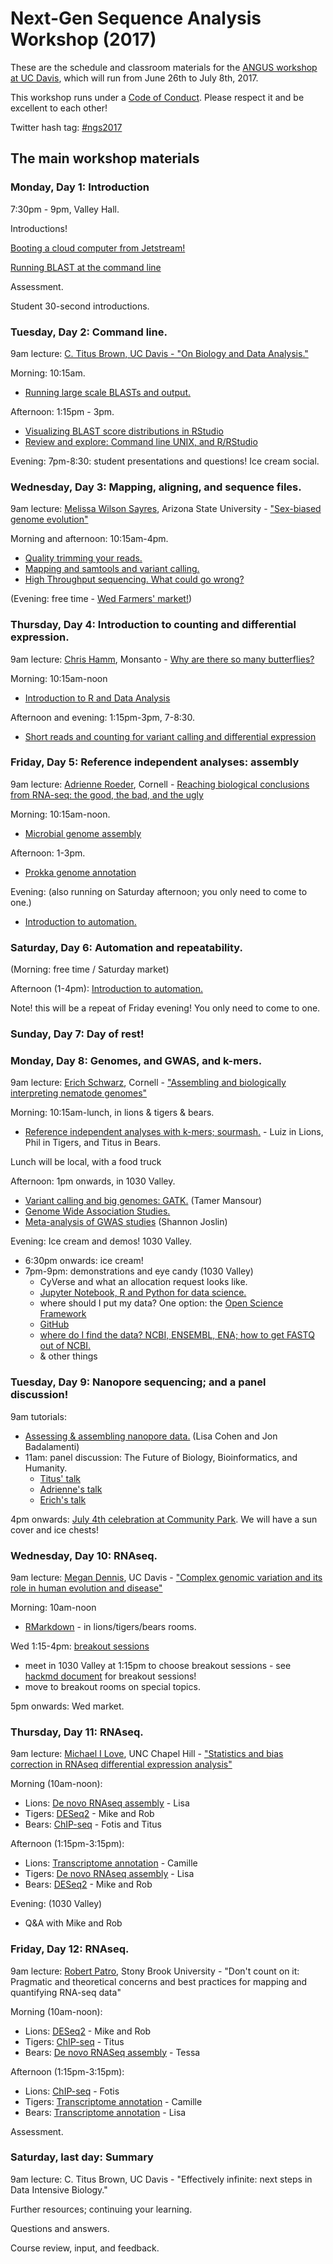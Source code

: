 # Next-Gen Sequence Analysis Workshop (2017)

These are the schedule and classroom materials for the
[ANGUS workshop at UC Davis](http://ivory.idyll.org/dibsi/ANGUS.html),
which will run from June 26th to July 8th, 2017.

This workshop runs under a [Code of Conduct](code-of-conduct.html). Please
respect it and be excellent to each other!

Twitter hash tag: [#ngs2017](https://twitter.com/search?f=tweets&q=%23ngs2017&src=typd)

## The main workshop materials

### Monday, Day 1: Introduction

7:30pm - 9pm, Valley Hall.

Introductions!

[Booting a cloud computer from Jetstream!](jetstream/boot.html)

[Running BLAST at the command line](running-command-line-blast.html)

Assessment.

Student 30-second introductions.

### Tuesday, Day 2: Command line.

9am lecture: [C. Titus Brown, UC Davis - "On Biology and Data Analysis."](https://osf.io/nsab3/)

Morning: 10:15am.
* [Running large scale BLASTs and output.](running-blast-large-scale.html)

Afternoon: 1:15pm - 3pm.
* [Visualizing BLAST score distributions in RStudio](visualizing-blast-scores-with-RStudio.html)
* [Review and explore: Command line UNIX, and R/RStudio](command-line-and-rstudio.html)

Evening: 7pm-8:30: student presentations and questions! Ice cream social.

### Wednesday, Day 3: Mapping, aligning, and sequence files.

9am lecture:
[Melissa Wilson Sayres](http://www.wilsonsayreslab.org/), Arizona State University - ["Sex-biased genome evolution"](https://osf.io/czj42/)

Morning and afternoon: 10:15am-4pm.
* [Quality trimming your reads.](quality-trimming.html)
* [Mapping and samtools and variant calling.](variant-calling.html)
* [High Throughput sequencing. What could go wrong?](https://github.com/wltrimbl/whatcouldgowrong)

(Evening: free time - [Wed Farmers' market!](http://www.davisfarmersmarket.org/))

### Thursday, Day 4: Introduction to counting and differential expression.

9am lecture: [Chris Hamm](https://butterflyology.github.io/about-me.html), Monsanto - [Why are there so many butterflies?](https://osf.io/3j5yf/)

Morning: 10:15am-noon
* [Introduction to R and Data Analysis](introduction-to-R-and-dataframes.html)

Afternoon and evening: 1:15pm-3pm, 7-8:30.
* [Short reads and counting for variant calling and differential expression](counting.html)

### Friday, Day 5: Reference independent analyses: assembly

9am lecture: [Adrienne Roeder](http://roeder.wicmb.cornell.edu/), Cornell - [Reaching biological conclusions from RNA-seq: the good, the bad, and the ugly](https://osf.io/qz3m6/)

Morning: 10:15am-noon.
* [Microbial genome assembly](genome-assembly.html)

Afternoon: 1-3pm.
* [Prokka genome annotation](prokka_genome_annotation.html)

Evening: (also running on Saturday afternoon; you only need to come to one.)
* [Introduction to automation.](introduction-to-automation.html)

### Saturday, Day 6: Automation and repeatability.

(Morning: free time / Saturday market)

Afternoon (1-4pm): [Introduction to automation.](introduction-to-automation.html)

Note! this will be a repeat of Friday evening! You only need to come to one.

### Sunday, Day 7: Day of rest!

### Monday, Day 8: Genomes, and GWAS, and k-mers.

9am lecture: [Erich Schwarz](https://mbg.cornell.edu/people/erich-schwarz), Cornell - ["Assembling and biologically interpreting nematode genomes"](https://osf.io/9yu76/)

Morning: 10:15am-lunch, in lions & tigers & bears.
* [Reference independent analyses with k-mers; sourmash.](kmers-and-sourmash.html) - Luiz in Lions, Phil in Tigers, and Titus in Bears.

Lunch will be local, with a food truck

Afternoon: 1pm onwards, in 1030 Valley.
* [Variant calling and big genomes: GATK.](GATK_pipeline.html) (Tamer Mansour)
* [Genome Wide Association Studies.](GWAS.html)
* [Meta-analysis of GWAS studies](meta_GWAS.html) (Shannon Joslin)
   
Evening: Ice cream and demos! 1030 Valley.
* 6:30pm onwards: ice cream!
* 7pm-9pm: demonstrations and eye candy (1030 Valley)
  - CyVerse and what an allocation request looks like.
  - [Jupyter Notebook, R and Python for data science.](Jupyter-Notebook-Notes.html)
  - where should I put my data? One option: the [Open Science Framework](the_osf.html)
  - [GitHub](github.html)
  - [where do I find the data? NCBI, ENSEMBL, ENA; how to get FASTQ out of NCBI.](database_resources.html)
  - & other things

### Tuesday, Day 9: Nanopore sequencing; and a panel discussion!

9am tutorials:
* [Assessing & assembling nanopore data.](analyzing_nanopore_data.html) (Lisa Cohen and Jon Badalamenti)
* 11am: panel discussion: The Future of Biology, Bioinformatics, and Humanity.
   * [Titus' talk](https://osf.io/zbqtv/)
   * [Adrienne's talk](https://osf.io/8mb2y/)
   * [Erich's talk](https://osf.io/5sr93/)

4pm onwards: [July 4th celebration at Community Park](http://cityofdavis.org/city-hall/city-manager-s-office/community-events/fourth-of-july). We will have a sun cover and ice chests!

### Wednesday, Day 10: RNAseq.

9am lecture: [Megan Dennis](http://www.dennislab.org/), UC Davis - ["Complex genomic variation and its role in human evolution and disease"](https://osf.io/9d5ge/)

Morning: 10am-noon
* [RMarkdown](rmarkdown_rnaseq.html) - in lions/tigers/bears rooms.

Wed 1:15-4pm: [breakout sessions](https://hackmd.io/CwZg7AjAhgnDBGBaAZgDmRRwAmAGKiqUIAxovKhAKzI4xQ4hA===?view)
* meet in 1030 Valley at 1:15pm to choose breakout sessions - see [hackmd document](https://hackmd.io/CwZg7AjAhgnDBGBaAZgDmRRwAmAGKiqUIAxovKhAKzI4xQ4hA===?view) for breakout sessions!
* move to breakout rooms on special topics.

5pm onwards: Wed market.

### Thursday, Day 11: RNAseq.

9am lecture: [Michael I Love](https://mikelove.github.io/), UNC Chapel Hill - ["Statistics and bias correction in RNAseq differential expression analysis"](https://osf.io/gbjhn/)

Morning (10am-noon):
* Lions: [De novo RNAseq assembly](assembly-trinity.html) - Lisa
* Tigers: [DESeq2](deseq2-asthma.html) - Mike and Rob
* Bears: [ChIP-seq](chip-seq.html) - Fotis and Titus

Afternoon (1:15pm-3:15pm):
* Lions: [Transcriptome annotation](dammit_annotation.html) - Camille
* Tigers: [De novo RNAseq assembly](assembly-trinity.html) - Lisa
* Bears: [DESeq2](deseq2-asthma.html) - Mike and Rob

Evening: (1030 Valley)
* Q&A with Mike and Rob

### Friday, Day 12: RNAseq.

9am lecture: [Robert Patro](http://www.robpatro.com/redesign/), Stony Brook University - "Don't count on it: Pragmatic and theoretical concerns and best practices for mapping and quantifying RNA-seq data"

Morning (10am-noon):
* Lions: [DESeq2](deseq2-asthma.html) - Mike and Rob
* Tigers: [ChIP-seq](chip-seq.html) - Titus
* Bears: [De novo RNASeq assembly](assembly-trinity.html) - Tessa

Afternoon (1:15pm-3:15pm):
* Lions: [ChIP-seq](chip-seq.html) - Fotis
* Tigers:  [Transcriptome annotation](dammit_annotation.html) - Camille
* Bears:  [Transcriptome annotation](dammit_annotation.html) - Lisa

Assessment.

### Saturday, last day: Summary

9am lecture: C. Titus Brown, UC Davis - "Effectively infinite: next steps in Data Intensive Biology."

Further resources; continuing your learning.

Questions and answers.

Course review, input, and feedback.
